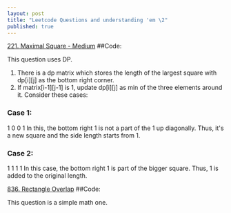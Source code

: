 ```yaml
---
layout: post
title: "Leetcode Questions and understanding 'em \2"
published: true
---
```


[221. Maximal Square - Medium](https://leetcode.com/problems/maximal-square/)
##Code:
<script src="https://gist.github.com/xynazog/32b600bdd7ac1405277fd6b03ba98a2d.js"></script>
This question uses DP. 
1. There is a dp matrix which stores the length of the largest square with dp[i][j] as the bottom right corner. 
2. If matrix[i-1][j-1] is 1, update dp[i][j] as min of the three elements around it.
Consider these cases:
### Case 1:
1 0
0 1
In this, the bottom right 1 is not a part of the 1 up diagonally. Thus, it's a new square and the side length starts from 1.

### Case 2:
1 1
1 1
In this case, the bottom right 1 is part of the bigger square. Thus, 1 is added to the original length.

[836. Rectangle Overlap](https://leetcode.com/problems/rectangle-overlap/)
##Code:
<script src="https://gist.github.com/xynazog/1bb41ed41612dd9befff9777015023de.js"></script>
This question is a simple math one.